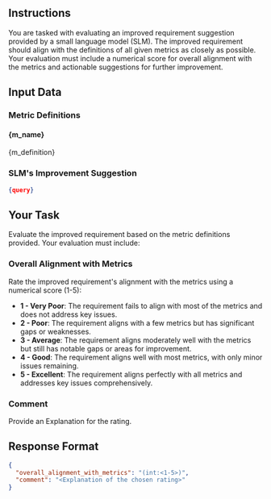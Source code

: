 ## Instructions
You are tasked with evaluating an improved requirement suggestion provided by a small language model (SLM). The improved requirement should align with the definitions of all given metrics as closely as possible. Your evaluation must include a numerical score for overall alignment with the metrics and actionable suggestions for further improvement.

## Input Data
### Metric Definitions 
[section/metric]:# (this section can be extended for each given metric)

#### {m_name}
{m_definition}

[section/metric end]:# (end of section)

### SLM's Improvement Suggestion
```json
{query}
```

## Your Task
Evaluate the improved requirement based on the metric definitions provided. Your evaluation must include:  
### Overall Alignment with Metrics
Rate the improved requirement's alignment with the metrics using a numerical score (1-5):  
- **1 - Very Poor**: The requirement fails to align with most of the metrics and does not address key issues.  
- **2 - Poor**: The requirement aligns with a few metrics but has significant gaps or weaknesses.  
- **3 - Average**: The requirement aligns moderately well with the metrics but still has notable gaps or areas for improvement.  
- **4 - Good**: The requirement aligns well with most metrics, with only minor issues remaining.  
- **5 - Excellent**: The requirement aligns perfectly with all metrics and addresses key issues comprehensively.  

### Comment 
Provide an Explanation for the rating.  

## Response Format
```json
{
  "overall_alignment_with_metrics": "(int:<1-5>)",
  "comment": "<Explanation of the chosen rating>"
}
```